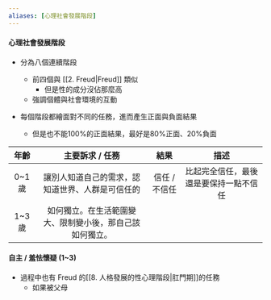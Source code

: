 ```yaml
---
aliases: [心理社會發展階段]
---
```

#### 心理社會發展階段
- 分為八個連續階段
	- 前四個與 [[2. Freud|Freud]] 類似
		- 但是性的成分沒佔那麼高
	- 強調個體與社會環境的互動

- 每個階段都繪面對不同的任務，進而產生正面與負面結果
	- 但是也不能100%的正面結果，最好是80%正面、20%負面

年齡 | 主要訴求 / 任務 | 結果 | 描述
:--:| :--:| :--:| :--:
0~1歲 | 讓別人知道自己的需求，認知道世界、人群是可信任的 | 信任 / 不信任 | 比起完全信任，最後還是要保持一點不信任
1~3歲 | 如何獨立。在生活範圍變大、限制變小後，那自己該如何獨立。


#### 自主 / 羞怯懷疑 (1~3)
- 過程中也有 Freud 的[[8. 人格發展的性心理階段|肛門期]]的任務
	- 如果被父母
